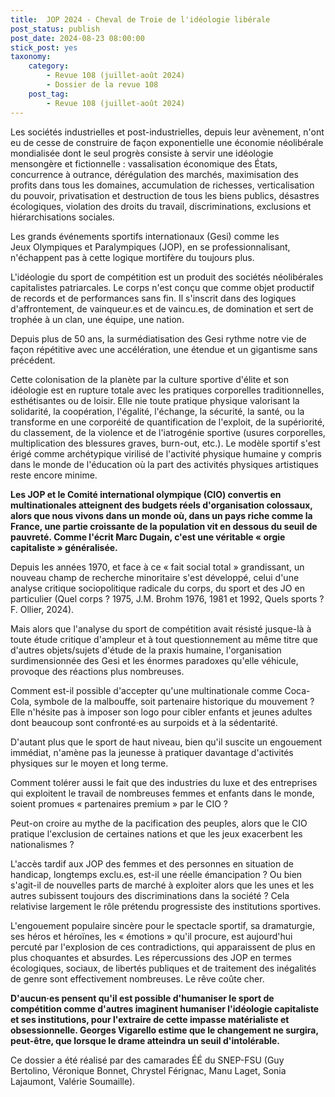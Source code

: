 ```yaml
---
title:  JOP 2024 - Cheval de Troie de l'idéologie libérale
post_status: publish
post_date: 2024-08-23 08:00:00
stick_post: yes
taxonomy:
    category:
        - Revue 108 (juillet-août 2024)
        - Dossier de la revue 108
    post_tag:
        - Revue 108 (juillet-août 2024)
---
```



Les sociétés industrielles et post-industrielles, depuis leur avènement, n'ont eu de cesse de construire de façon exponentielle une économie néolibérale mondialisée dont le seul progrès consiste à servir une idéologie mensongère et fictionnelle : vassalisation économique des États, concurrence à outrance, dérégulation des marchés, maximisation des profits dans tous les domaines, accumulation de richesses, verticalisation du pouvoir, privatisation et destruction de tous les biens publics, désastres écologiques, violation des droits du travail, discriminations, exclusions et hiérarchisations sociales.

Les grands événements sportifs internationaux (Gesi) comme les Jeux Olympiques et Paralympiques (JOP), en se professionnalisant, n'échappent pas à cette logique mortifère du toujours plus.

L'idéologie du sport de compétition est un produit des sociétés néolibérales capitalistes patriarcales. Le corps n'est conçu que comme objet productif de records et de performances sans fin. Il s'inscrit dans des logiques d'affrontement, de vainqueur.es et de vaincu.es, de domination et sert de trophée à un clan, une équipe, une nation.

Depuis plus de 50 ans, la surmédiatisation des Gesi rythme notre vie de façon répétitive avec une accélération, une étendue et un gigantisme sans précédent.

Cette colonisation de la planète par la culture sportive d'élite et son idéologie est en rupture totale avec les pratiques corporelles traditionnelles, esthétisantes ou de loisir. Elle nie toute pratique physique valorisant la solidarité, la coopération, l'égalité, l'échange, la sécurité, la santé, ou la transforme en une corporéité de quantification de l'exploit, de la supériorité, du classement, de la violence et de l'iatrogénie sportive (usures corporelles, multiplication des blessures graves, burn-out, etc.). Le modèle sportif s'est érigé comme archétypique virilisé de l'activité physique humaine y compris dans le monde de l'éducation où la part des activités physiques artistiques reste encore minime.

**Les JOP et le Comité international olympique (CIO) convertis en multinationales atteignent des budgets réels d'organisation colossaux, alors que nous vivons dans un monde où, dans un pays riche comme la France, une partie croissante de la population vit en dessous du seuil de pauvreté. Comme l'écrit Marc Dugain, c'est une véritable « orgie capitaliste » généralisée.**

Depuis les années 1970, et face à ce « fait social total » grandissant, un nouveau champ de recherche minoritaire s'est développé, celui d'une analyse critique sociopolitique radicale du corps, du sport et des JO en particulier (Quel corps ? 1975, J.M. Brohm 1976, 1981 et 1992, Quels sports ? F. Ollier, 2024).

Mais alors que l'analyse du sport de compétition avait résisté jusque-là à toute étude critique d'ampleur et à tout questionnement au même titre que d'autres objets/sujets d'étude de la praxis humaine, l'organisation surdimensionnée des Gesi et les énormes paradoxes qu'elle véhicule, provoque des réactions plus nombreuses.

Comment est-il possible d'accepter qu'une multinationale comme Coca-Cola, symbole de la malbouffe, soit partenaire historique du mouvement ? Elle n'hésite pas à imposer son logo pour cibler enfants et jeunes adultes dont beaucoup sont confronté·es au surpoids et à la sédentarité.

D'autant plus que le sport de haut niveau, bien qu'il suscite un engouement immédiat, n'amène pas la jeunesse à pratiquer davantage d'activités physiques sur le moyen et long terme.

Comment tolérer aussi le fait que des industries du luxe et des entreprises qui exploitent le travail de nombreuses femmes et enfants dans le monde, soient promues « partenaires premium » par le CIO ? 

Peut-on croire au mythe de la pacification des peuples, alors que le CIO pratique l'exclusion de certaines nations et que les jeux exacerbent les nationalismes ?

L'accès tardif aux JOP des femmes et des personnes en situation de handicap, longtemps exclu.es, est-il une réelle émancipation ? Ou bien s'agit-il de nouvelles parts de marché à exploiter alors que les unes et les autres subissent toujours des discriminations dans la société ? Cela relativise largement le rôle prétendu progressiste des institutions sportives.

L'engouement populaire sincère pour le spectacle sportif, sa dramaturgie, ses héros et héroïnes, les « émotions » qu'il procure, est aujourd'hui percuté par l'explosion de ces contradictions, qui apparaissent de plus en plus choquantes et absurdes. Les répercussions des JOP en termes écologiques, sociaux, de libertés publiques et de traitement des inégalités de genre sont effectivement nombreuses. Le rêve coûte cher.

**D'aucun·es pensent qu'il est possible d'humaniser le sport de compétition comme d'autres imaginent humaniser l'idéologie capitaliste et ses institutions, pour l'extraire de cette impasse matérialiste et obsessionnelle. Georges Vigarello estime que le changement ne surgira, peut-être, que lorsque le drame atteindra un seuil d'intolérable.**

Ce dossier a été réalisé par des camarades ÉÉ du SNEP-FSU (Guy Bertolino, Véronique Bonnet, Chrystel Férignac, Manu Laget, Sonia Lajaumont, Valérie Soumaille).
